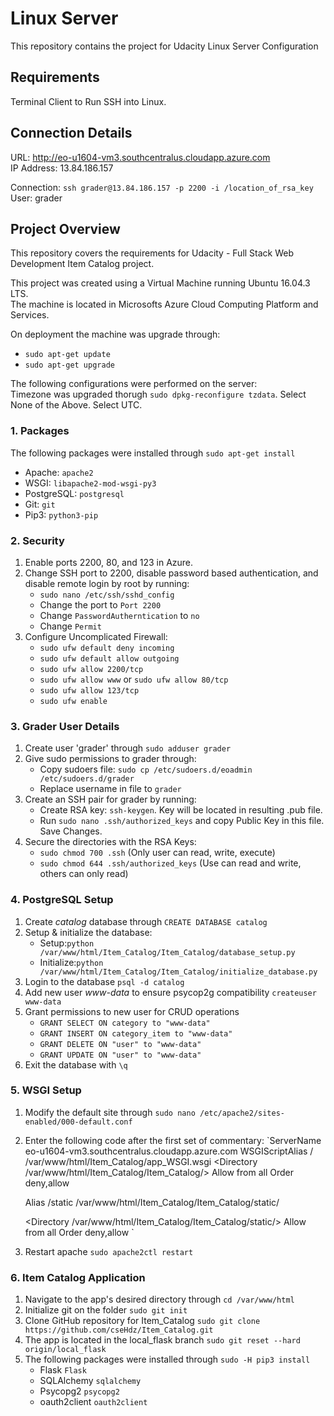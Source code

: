 # Linux Server
This repository contains the project for Udacity Linux Server Configuration

## Requirements
Terminal Client to Run SSH into Linux.

## Connection Details
URL: http://eo-u1604-vm3.southcentralus.cloudapp.azure.com  
IP Address: 13.84.186.157

Connection: `ssh grader@13.84.186.157 -p 2200 -i /location_of_rsa_key`
User: grader

## Project Overview
This repository covers the requirements for Udacity - Full Stack Web Development Item Catalog project.

This project was created using a Virtual Machine running Ubuntu 16.04.3 LTS.  
The machine is located in Microsofts Azure Cloud Computing Platform and Services.

On deployment the machine was upgrade through:
- `sudo apt-get update`
- `sudo apt-get upgrade`

The following configurations were performed on the server:  
Timezone was upgraded thorugh `sudo dpkg-reconfigure tzdata`. Select None of the Above. Select UTC.

### 1. Packages
The following packages were installed through `sudo apt-get install`
- Apache: `apache2`
- WSGI: `libapache2-mod-wsgi-py3`
- PostgreSQL: `postgresql`
- Git: `git`
- Pip3: `python3-pip`

### 2. Security
1. Enable ports 2200, 80, and 123 in Azure.
2. Change SSH port to 2200, disable password based authentication, and disable remote login by root by running:
   - `sudo nano /etc/ssh/sshd_config`
   - Change the port to `Port 2200`
   - Change `PasswordAutherntication` to `no`
   - Change `Permit`
3. Configure Uncomplicated Firewall:
   - `sudo ufw default deny incoming`
   - `sudo ufw default allow outgoing`
   - `sudo ufw allow 2200/tcp`
   - `sudo ufw allow www` or `sudo ufw allow 80/tcp`
   - `sudo ufw allow 123/tcp`
   - `sudo ufw enable`

### 3. Grader User Details
1. Create user 'grader' through `sudo adduser grader`
2. Give sudo permissions to grader through:
    - Copy sudoers file: `sudo cp /etc/sudoers.d/eoadmin /etc/sudoers.d/grader`
    - Replace username in file to `grader`
3. Create an SSH pair for grader by running:
    - Create RSA key: `ssh-keygen`. Key will be located in resulting .pub file.
    - Run `sudo nano .ssh/authorized_keys` and copy Public Key in this file. Save Changes.
4. Secure the directories with the RSA Keys:
    - `sudo chmod 700 .ssh` (Only user can read, write, execute)
    - `sudo chmod 644 .ssh/authorized_keys` (Use can read and write, others can only read)

### 4. PostgreSQL Setup
1. Create *catalog* database through `CREATE DATABASE catalog`
2. Setup & initialize the database:
   - Setup:`python /var/www/html/Item_Catalog/Item_Catalog/database_setup.py`
   - Initialize:`python /var/www/html/Item_Catalog/Item_Catalog/initialize_database.py`
2. Login to the database `psql -d catalog`
3. Add new user *www-data* to ensure psycop2g compatibility `createuser www-data`
4. Grant permissions to new user for CRUD operations
   - `GRANT SELECT ON category to "www-data"`
   - `GRANT INSERT ON category_item to "www-data"`
   - `GRANT DELETE ON "user" to "www-data"`
   - `GRANT UPDATE ON "user" to "www-data"`
5. Exit the database with `\q`

### 5. WSGI Setup
1. Modify the default site through `sudo nano /etc/apache2/sites-enabled/000-default.conf`
2. Enter the following code after the first set of commentary:
   `ServerName eo-u1604-vm3.southcentralus.cloudapp.azure.com
    WSGIScriptAlias / /var/www/html/Item_Catalog/app_WSGI.wsgi
    <Directory /var/www/html/Item_Catalog/Item_Catalog/>
      Allow from all
      Order deny,allow
    </Directory>

    Alias /static /var/www/html/Item_Catalog/Item_Catalog/static/

   <Directory /var/www/html/Item_Catalog/Item_Catalog/static/>
          Allow from all
          Order deny,allow
   </Directory>`
3. Restart apache `sudo apache2ctl restart`

### 6. Item Catalog Application
1. Navigate to the app's desired directory through `cd /var/www/html`
2. Initialize git on the folder `sudo git init`
3. Clone GitHub repository for Item_Catalog `sudo git clone https://github.com/cseHdz/Item_Catalog.git`
4. The app is located in the local_flask branch `sudo git reset --hard origin/local_flask`
5. The following packages were installed through `sudo -H pip3 install`
   - Flask `Flask`
   - SQLAlchemy `sqlalchemy`
   - Psycopg2 `psycopg2`
   - oauth2client `oauth2client`
